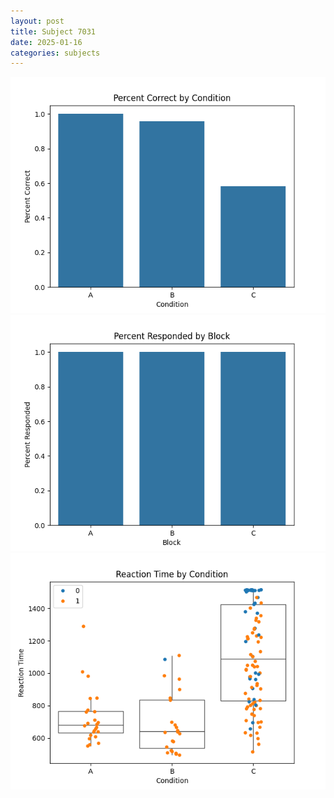 ```yaml
---
layout: post
title: Subject 7031
date: 2025-01-16
categories: subjects
---
```


![](data/7031/run-29/7031_ATS_percent_correct.png)
![](data/7031/run-29/7031_ATS_percent_responded.png)
![](data/7031/run-29/7031_ATS_rt.png)
